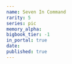 ```yaml
---
name: Seven In Command
rarity: 5
series: pic
memory_alpha:
bigbook_tier: -1
in_portal: true
date:
published: true
---
```



